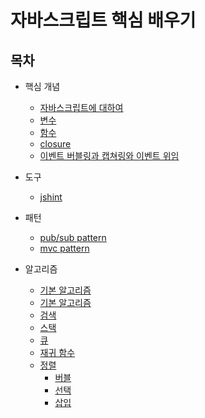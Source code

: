 # 자바스크립트 핵심 배우기

## 목차

- 핵심 개념
    - [자바스크립트에 대하여](/core/about-javascript.md)
    - [변수](/core/variable.md)
    - [함수](/core/function.md)
    - [closure](/core/closure.md)
    - [이벤트 버블링과 캡쳐링와 이벤트 위임](/core/event_bubble_capture.md)

- 도구
    - [jshint](/tools/jshint.md)

- 패턴
    - [pub/sub pattern](/pattern/pubsub)
    - [mvc pattern](/pattern/mvc)

- 알고리즘
    - [기본 알고리즘](/algorithmus/basic.md)
    - [기본 알고리즘](/algorithmus/basic_algorithmus.md)
    - [검색](/algorithmus/search.md)
    - [스택](/algorithmus/stack/README.md)
    - [큐](/algorithmus/queue/README.md)
    - [재귀 함수](/algorithmus/recursive/README.md)
    - [정렬](/algorithmus/sorting/README.md)
        - [버블](/algorithmus/sorting/bubble)
        - [선택](/algorithmus/sorting/selection)
        - [삽입](/algorithmus/sorting/insertion)
